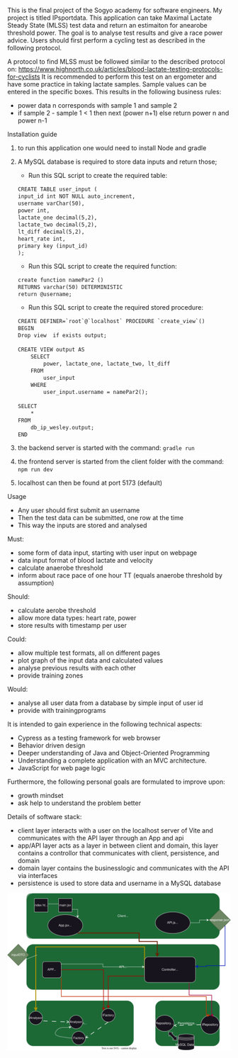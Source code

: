 This is the final project of the Sogyo academy for software engineers.
My project is titled IPsportdata. This application can take Maximal Lactate Steady State (MLSS) test data and return an estimaiton for anearobe threshold power. The goal is to analyse test results and give a race power advice. Users should first perform a cycling test as described in the following protocol.

A protocol to find MLSS must be followed similar to the described protocol on: https://www.highnorth.co.uk/articles/blood-lactate-testing-protocols-for-cyclists
It is recommended to perform this test on an ergometer and have some practice in taking lactate samples. 
Sample values can be entered in the specific boxes.
This results in the following business rules:
* power data n corresponds with sample 1 and sample 2
* if sample 2 - sample 1 < 1 then next (power n+1) else return power n and power n-1

Installation guide
1. to run this application one would need to install Node and gradle
2. A MySQL database is required to store data inputs and return those;
    * Run this SQL script to create the required table:
    ``` 
    CREATE TABLE user_input (
    input_id int NOT NULL auto_increment,
    username varChar(50),
    power int,
    lactate_one decimal(5,2),
    lactate_two decimal(5,2),
    lt_diff decimal(5,2),
    heart_rate int,
    primary key (input_id)
    );
    ```
    * Run this SQL script to create the required function:
    ```
    create function namePar2 ()
    RETURNS varchar(50) DETERMINISTIC
    return @username;
    ```
    * Run this SQL script to create the required stored procedure:
    ```
    CREATE DEFINER=`root`@`localhost` PROCEDURE `create_view`()
    BEGIN
    Drop view  if exists output;

    CREATE VIEW output AS
        SELECT 
            power, lactate_one, lactate_two, lt_diff
        FROM
            user_input
        WHERE
            user_input.username = namePar2();

    SELECT 
        *
    FROM
        db_ip_wesley.output;
    END
    ```

3. the backend server is started with the command: 
    ``` gradle run ```
4. the frontend server is started from the client folder with the command:
    ``` npm run dev ```
5. localhost can then be found at port 5173 (default)

Usage
* Any user should first submit an username
* Then the test data can be submitted, one row at the time
* This way the inputs are stored and analysed

Must:
* some form of data input, starting with user input on webpage
* data input format of blood lactate and velocity
* calculate anaerobe threshold
* inform about race pace of one hour TT (equals anaerobe threshold by assumption)


Should:
* calculate aerobe threshold
* allow more data types: heart rate, power
* store results with timestamp per user


Could:
* allow multiple test formats, all on different pages
* plot graph of the input data and calculated values
* analyse previous results with each other
* provide training zones



Would:
* analyse all user data from a database by simple input of user id
* provide with trainingprograms


It is intended to gain experience in the following technical aspects:
* Cypress as a testing framework for web browser
* Behavior driven design
* Deeper understanding of Java and Object-Oriented Programming
* Understanding a complete application with an MVC architecture.
* JavaScript for web page logic




Furthermore, the following personal goals are formulated to improve upon:
* growth mindset
* ask help to understand the problem better 



Details of software stack:
* client layer interacts with a user on the localhost server of Vite and communicates with the API layer through an App and api
* app/API layer acts as a layer in between client and domain, this layer contains a controllor that communicates with client, persistence, and domain
* domain layer contains the businesslogic and communicates with the API via interfaces
* persistence is used to store data and username in a MySQL database

![alt text](/Tekeningen/architectureDraw.svg "architecture")

